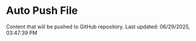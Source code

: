 # Auto Push File

Content that will be pushed to GitHub repository.
Last updated: 06/29/2025, 03:47:39 PM
